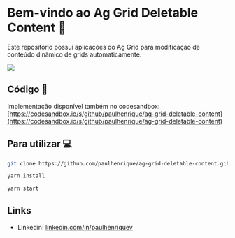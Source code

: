 # Bem-vindo ao Ag Grid Deletable Content 🖖
Este repositório possui aplicações do Ag Grid para modificação de conteúdo dinâmico de grids automaticamente.

<img src="https://media.giphy.com/media/5UBoOZwhfwHpC4QALT/giphy.gif"/>

## Código 🚀
Implementação disponível também no codesandbox: [https://codesandbox.io/s/github/paulhenrique/ag-grid-deletable-content](https://codesandbox.io/s/github/paulhenrique/ag-grid-deletable-content)

## Para utilizar 💻

```sh
git clone https://github.com/paulhenrique/ag-grid-deletable-content.git
```
```sh
yarn install
```

```sh
yarn start
```

## Links 
* Linkedin: [linkedin.com/in/paulhenriquev](https://www.linkedin.com/in/paulhenriquev/)


